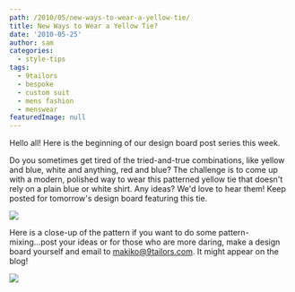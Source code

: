```yaml
---
path: /2010/05/new-ways-to-wear-a-yellow-tie/
title: New Ways to Wear a Yellow Tie?
date: '2010-05-25'
author: sam
categories:
  - style-tips
tags:
  - 9tailors
  - bespoke
  - custom suit
  - mens fashion
  - menswear
featuredImage: null
---
```

Hello all! Here is the beginning of our design board post series this week.

Do you sometimes get tired of the tried-and-true combinations, like yellow and blue, white and anything, red and blue? The challenge is to come up with a modern, polished way to wear this patterned yellow tie that doesn't rely on a plain blue or white shirt. Any ideas? We'd love to hear them! Keep posted for tomorrow's design board featuring this tie.

[![](http://1.bp.blogspot.com/_20LDsLnO2rk/S_wHvRb53MI/AAAAAAAAAD4/64xbSJFygjM/s320/DSC06055.JPG)](http://1.bp.blogspot.com/_20LDsLnO2rk/S_wHvRb53MI/AAAAAAAAAD4/64xbSJFygjM/s1600/DSC06055.JPG)

Here is a close-up of the pattern if you want to do some pattern-mixing...post your ideas or for those who are more daring, make a design board yourself and email to makiko@9tailors.com. It might appear on the blog!

[![](http://2.bp.blogspot.com/_20LDsLnO2rk/S_wGefPSyVI/AAAAAAAAADo/HvPy52zsgC0/s320/DSC06054.JPG)](http://2.bp.blogspot.com/_20LDsLnO2rk/S_wGefPSyVI/AAAAAAAAADo/HvPy52zsgC0/s1600/DSC06054.JPG)